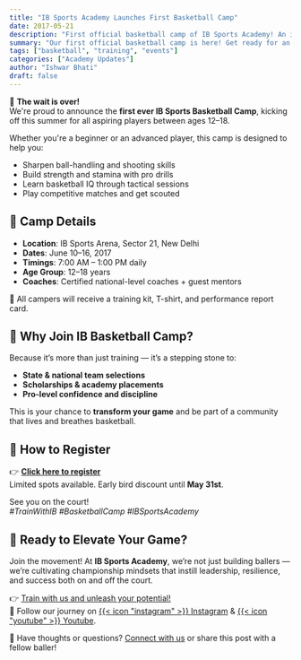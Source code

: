 ```yaml
---
title: "IB Sports Academy Launches First Basketball Camp"
date: 2017-05-21
description: "First official basketball camp of IB Sports Academy! An intense, fun-filled week of skill-building, team spirit, and high-performance training."
summary: "Our first official basketball camp is here! Get ready for an intense, fun-filled week of skill-building, team spirit, and high-performance training."
tags: ["basketball", "training", "events"]
categories: ["Academy Updates"]
author: "Ishwar Bhati"
draft: false
---
```


🏀 **The wait is over!**  
We're proud to announce the **first ever IB Sports Basketball Camp**, kicking off this summer for all aspiring players between ages 12–18.

Whether you're a beginner or an advanced player, this camp is designed to help you:

- Sharpen ball-handling and shooting skills
- Build strength and stamina with pro drills
- Learn basketball IQ through tactical sessions
- Play competitive matches and get scouted


## 📍 Camp Details

- **Location**: IB Sports Arena, Sector 21, New Delhi
- **Dates**: June 10–16, 2017
- **Timings**: 7:00 AM – 1:00 PM daily
- **Age Group**: 12–18 years
- **Coaches**: Certified national-level coaches + guest mentors

🎽 All campers will receive a training kit, T-shirt, and performance report card.


## 🎯 Why Join IB Basketball Camp?

Because it’s more than just training — it’s a stepping stone to:

- **State & national team selections**
- **Scholarships & academy placements**
- **Pro-level confidence and discipline**

This is your chance to **transform your game** and be part of a community that lives and breathes basketball.


## 📝 How to Register

👉 **[Click here to register](https://ibsportsacademy.com/)**  
Limited spots available. Early bird discount until **May 31st**.


See you on the court!  
*#TrainWithIB #BasketballCamp #IBSportsAcademy*

## 🏀 Ready to Elevate Your Game?

Join the movement! At **IB Sports Academy**, we’re not just building ballers — we’re cultivating championship mindsets that instill leadership, resilience, and success both on and off the court.

👉 [Train with us and unleash your potential!](https://ibsportsacademy.com/)  
🚀 Follow our journey on [{{< icon "instagram" >}} Instagram](https://www.instagram.com/ibsportsacademy/) & [{{< icon "youtube" >}} Youtube](https://www.youtube.com/@IBSportsAcademy).

💬 Have thoughts or questions? [Connect with us](https://blog.ibsportsacademy.com/contact/) or share this post with a fellow baller!